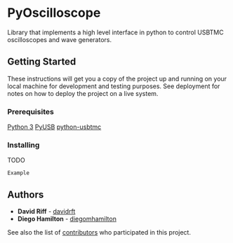 # PyOscilloscope

Library that implements a high level interface in python to control USBTMC oscilloscopes and wave generators.

## Getting Started

These instructions will get you a copy of the project up and running on your local machine for development and testing purposes. See deployment for notes on how to deploy the project on a live system.

### Prerequisites

[Python 3](https://www.python.org/)
[PyUSB](https://walac.github.io/pyusb/)
[python-usbtmc](https://github.com/python-ivi/python-usbtmc)

### Installing

TODO

```
Example
```
 
## Authors

* **David Riff** - [davidrft](https://github.com/davidrft/)
* **Diego Hamilton** - [diegomhamilton](https://github.com/diegomhamilton)

See also the list of [contributors](https://github.com/your/project/contributors) who participated in this project.
